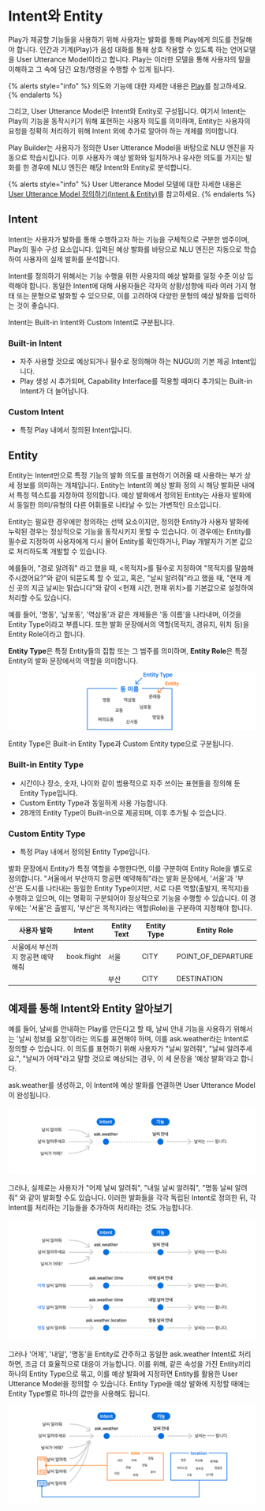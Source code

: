 # Intent와 Entity

Play가 제공할 기능들을 사용하기 위해 사용자는 발화를 통해 Play에게 의도를 전달해야 합니다. 인간과 기계(Play)가 음성 대화를 통해 상호 작용할 수 있도록 하는 언어모델을 User Utterance Model이라고 합니다. Play는 이러한 모델을 통해 사용자의 말을 이해하고 그 속에 담긴 요청/명령을 수행할 수 있게 됩니다.

{% alerts style="info" %}
의도와 기능에 대한 자세한 내용은 [Play](intents-and-entities)를 참고하세요.
{% endalerts %}

그리고, User Utterance Model은 Intent와 Entity로 구성됩니다. 여기서 Intent는 Play의 기능을 동작시키기 위해 표현하는 사용자 의도를 의미하며, Entity는 사용자의 요청을 정확히 처리하기 위해 Intent 외에 추가로 알아야 하는 개체를 의미합니다.

Play Builder는 사용자가 정의한 User Utterance Model을 바탕으로 NLU 엔진을 자동으로 학습시킵니다. 이후 사용자가 예상 발화와 일치하거나 유사한 의도를 가지는 발화를 한 경우에 NLU 엔진은 해당 Intent와 Entity로 분석합니다.

{% alerts style="info" %}
User Utterance Model 모델에 대한 자세한 내용은 [User Utterance Model 정의하기(Intent & Entity)](../define-user-utterance-model)를 참고하세요.
{% endalerts %}

## Intent

Intent는 사용자가 발화를 통해 수행하고자 하는 기능을 구체적으로 구분한 범주이며, Play의 필수 구성 요소입니다. 입력된 예상 발화를 바탕으로 NLU 엔진은 자동으로 학습하여 사용자의 실제 발화를 분석합니다.

Intent를 정의하기 위해서는 기능 수행을 위한 사용자의 예상 발화를 일정 수준 이상 입력해야 합니다. 동일한 Intent에 대해 사용자들은 각자의 상황/성향에 따라 여러 가지 형태 또는 문형으로 발화할 수 있으므로, 이를 고려하여 다양한 문형의 예상 발화를 입력하는 것이 좋습니다.

Intent는 Built-in Intent와 Custom Intent로 구분됩니다.

### Built-in Intent

* 자주 사용할 것으로 예상되거나 필수로 정의해야 하는 NUGU의 기본 제공 Intent입니다.
* Play 생성 시 추가되며, Capability Interface를 적용할 때마다 추가되는 Built-in Intent가 더 늘어납니다.

### Custom Intent

* 특정 Play 내에서 정의된 Intent입니다.

## Entity

Entity는 Intent만으로 특정 기능의 발화 의도를 표현하기 어려울 때 사용하는 부가 상세 정보를 의미하는 개체입니다. Entity는 Intent의 예상 발화 정의 시 해당 발화문 내에서 특정 텍스트를 지정하여 정의합니다. 예상 발화에서 정의된 Entity는 사용자 발화에서 동일한 의미/유형의 다른 어휘들로 나타날 수 있는 가변적인 요소입니다.

Entity는 필요한 경우에만 정의하는 선택 요소이지만, 정의한 Entity가 사용자 발화에 누락된 경우는 정상적으로 기능을 동작시키지 못할 수 있습니다. 이 경우에는 Entity를 필수로 지정하여 사용자에게 다시 물어 Entity를 확인하거나, Play 개발자가 기본 값으로 처리하도록 개발할 수 있습니다.

예를들어, "경로 알려줘" 라고 했을 때, <목적지>를 필수로 지정하여 "목적지를 말씀해주시겠어요?"와 같이 되묻도록 할 수 있고, 혹은, "날씨 알려줘"라고 했을 때, "현재 계신 곳의 지금 날씨는 맑습니다"와 같이 <현재 시간, 현재 위치>를 기본값으로 설정하여 처리할 수도 있습니다.

예를 들어, '명동', '남포동', '역삼동'과 같은 개체들은 '동 이름'을 나타내며, 이것을 Entity Type이라고 부릅니다. 또한 발화 문장에서의 역할(목적지, 경유지, 위치 등)을 Entity Role이라고 합니다.

**Entity Type**은 특정 Entity들의 집합 또는 그 범주를 의미하며, **Entity Role**은 특정 Entity의 발화 문장에서의 역할을 의미합니다.

![](/assets/images/intents-and-entities-01.png)

Entity Type은 Built-in Entity Type과 Custom Entity type으로 구분됩니다.

### Built-in Entity Type

* 시간이나 장소, 숫자, 나이와 같이 범용적으로 자주 쓰이는 표현들을 정의해 둔 Entity Type입니다.
* Custom Entity Type과 동일하게 사용 가능합니다.
* 28개의 Entity Type이 Built-in으로 제공되며, 이후 추가될 수 있습니다.

### Custom Entity Type

* 특정 Play 내에서 정의된 Entity Type입니다.

발화 문장에서 Entity가 특정 역할을 수행한다면, 이를 구분하여 Entity Role을 별도로 정의합니다. "서울에서 부산까지 항공편 예약해줘"라는 발화 문장에서, '서울'과 '부산'은 도시를 나타내는 동일한 Entity Type이지만, 서로 다른 역할(출발지, 목적지)을 수행하고 있으며, 이는 명확히 구분되어야 정상적으로 기능을 수행할 수 있습니다. 이 경우에는 '서울'은 출발지, '부산'은 목적지라는 역할(Role)을 구분하여 지정해야 합니다.

| 사용자 발화               | Intent        | Entity Text   | Entity Type   | Entity Role            |
|----------------------|---------------|---------------|---------------|------------------------|
| 서울에서 부산까지 항공편 예약해줘   | book.flight   | 서울            | CITY          | POINT_OF_DEPARTURE     |
|                      |               | 부산            | CITY          | DESTINATION            |

## 예제를 통해 Intent와 Entity 알아보기

예를 들어, 날씨를 안내하는 Play를 만든다고 할 때, 날씨 안내 기능을 사용하기 위해서는 '날씨 정보를 요청'이라는 의도를 표현해야 하며, 이를 ask.weather라는 Intent로 정의할 수 있습니다. 이 의도를 표현하기 위해 사용자가 "날씨 알려줘", "날씨 알려주세요.", "날씨가 어때"라고 말할 것으로 예상되는 경우, 이 세 문장을 '예상 발화'라고 합니다.

ask.weather를 생성하고, 이 Intent에 예상 발화를 연결하면 User Utterance Model이 완성됩니다.

![](/assets/images/intents-and-entities-02.png)

그러나, 실제로는 사용자가 "어제 날씨 알려줘", "내일 날씨 알려줘", "명동 날씨 알려줘" 와 같이 발화할 수도 있습니다. 이러한 발화들을 각각 독립된 Intent로 정의한 뒤, 각 Intent를 처리하는 기능들을 추가하여 처리하는 것도 가능합니다.

![](/assets/images/intents-and-entities-03.png)

그러나 '어제', '내일', '명동'을 Entity로 간주하고 동일한 ask.weather Intent로 처리하면, 조금 더 효율적으로 대응이 가능합니다. 이를 위해, 같은 속성을 가진 Entity끼리 하나의 Entity Type으로 묶고, 이를 예상 발화에 지정하면 Entity를 활용한 User Utterance Model을 정의할 수 있습니다. Entity Type을 예상 발화에 지정할 때에는 Entity Type별로 하나의 값만을 사용해도 됩니다.

![](/assets/images/intents-and-entities-04.png)
